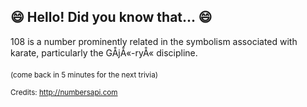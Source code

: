## 😄 Hello! Did you know that... 😄
108 is a number prominently related in the symbolism associated with karate, particularly the GÅjÅ«-ryÅ« discipline.

<sup>(come back in 5 minutes for the next trivia)</sup>


<sup>Credits: http://numbersapi.com</sup>
